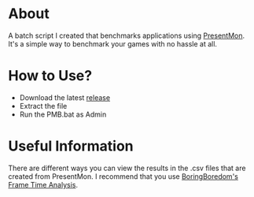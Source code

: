 # **About**
A batch script I created that benchmarks applications using [PresentMon](https://github.com/GameTechDev/PresentMon/tree/main). It's a simple way to benchmark your games with no hassle at all. 

# **How to Use?**
- Download the latest [release](https://github.com/Bry1k/PMB/releases/tag/0.1)
- Extract the file
- Run the PMB.bat as Admin


# Useful Information
There are different ways you can view the results in the .csv files that are created from PresentMon. I recommend that you use [BoringBoredom's Frame Time Analysis](https://boringboredom.github.io/Frame-Time-Analysis/).
  



